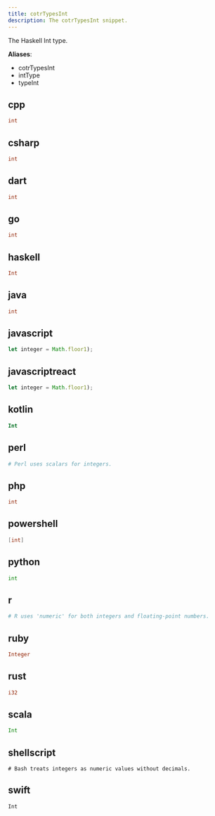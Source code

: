 ```yaml
---
title: cotrTypesInt
description: The cotrTypesInt snippet.
---
```


The Haskell Int type.

**Aliases**:
- cotrTypesInt
- intType
- typeInt

## cpp
```cpp
int
```

## csharp
```csharp
int
```

## dart
```dart
int
```

## go
```go
int
```

## haskell
```haskell
Int
```

## java
```java
int
```

## javascript
```javascript
let integer = Math.floor1);
```

## javascriptreact
```javascriptreact
let integer = Math.floor1);
```

## kotlin
```kotlin
Int
```

## perl
```perl
# Perl uses scalars for integers.
```

## php
```php
int
```

## powershell
```powershell
[int]
```

## python
```python
int
```

## r
```r
# R uses 'numeric' for both integers and floating-point numbers.
```

## ruby
```ruby
Integer
```

## rust
```rust
i32
```

## scala
```scala
Int
```

## shellscript
```shellscript
# Bash treats integers as numeric values without decimals.
```

## swift
```swift
Int
```

